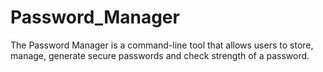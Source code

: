 # Password_Manager
The Password Manager is a command-line tool that allows users to store, manage, generate secure passwords and check strength of a password.
